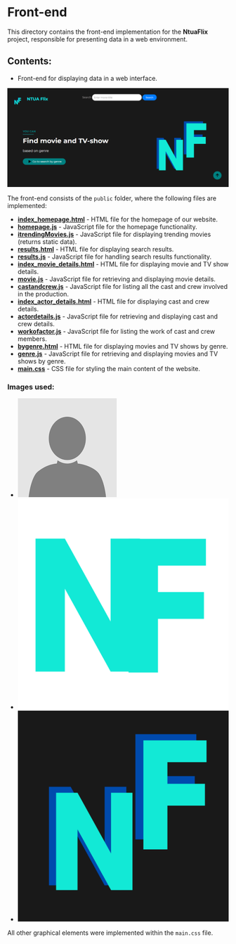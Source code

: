 # Front-end

This directory contains the front-end implementation for the **NtuaFlix** project, responsible for presenting data in a web environment.

## Contents:

- Front-end for displaying data in a web interface.

[![ntuaflix2.PNG](ntuaflix2.PNG)](https://github.com/ntua-el20889/NtuaFlix/blob/main/front-end/ntuaflix2.PNG)

The front-end consists of the `public` folder, where the following files are implemented:

- [**index_homepage.html**](https://github.com/ntua-el20889/NtuaFlix/blob/main/front-end/public/index_homepage.html) - HTML file for the homepage of our website.
- [**homepage.js**](https://github.com/ntua-el20889/NtuaFlix/blob/main/front-end/public/homepage.js) - JavaScript file for the homepage functionality.
- [**itrendingMovies.js**](https://github.com/ntua-el20889/NtuaFlix/blob/main/front-end/public/itrendingMovies.js) - JavaScript file for displaying trending movies (returns static data).
- [**results.html**](https://github.com/ntua-el20889/NtuaFlix/blob/main/front-end/public/results.html) - HTML file for displaying search results.
- [**results.js**](https://github.com/ntua-el20889/NtuaFlix/blob/main/front-end/public/results.js) - JavaScript file for handling search results functionality.
- [**index_movie_details.html**](https://github.com/ntua-el20889/NtuaFlix/blob/main/front-end/public/index_movie_details.html) - HTML file for displaying movie and TV show details.
- [**movie.js**](https://github.com/ntua-el20889/NtuaFlix/blob/main/front-end/public/movie.js) - JavaScript file for retrieving and displaying movie details.
- [**castandcrew.js**](https://github.com/ntua-el20889/NtuaFlix/blob/main/front-end/public/castandcrew.js) - JavaScript file for listing all the cast and crew involved in the production.
- [**index_actor_details.html**](https://github.com/ntua-el20889/NtuaFlix/blob/main/front-end/public/index_actor_details.html) - HTML file for displaying cast and crew details.
- [**actordetails.js**](https://github.com/ntua-el20889/NtuaFlix/blob/main/front-end/public/actordetails.js) - JavaScript file for retrieving and displaying cast and crew details.
- [**workofactor.js**](https://github.com/ntua-el20889/NtuaFlix/blob/main/front-end/public/workofactor.js) - JavaScript file for listing the work of cast and crew members.
- [**bygenre.html**](https://github.com/ntua-el20889/NtuaFlix/blob/main/front-end/public/bygenre.html) - HTML file for displaying movies and TV shows by genre.
- [**genre.js**](https://github.com/ntua-el20889/NtuaFlix/blob/main/front-end/public/genre.js) - JavaScript file for retrieving and displaying movies and TV shows by genre.
- [**main.css**](https://github.com/ntua-el20889/NtuaFlix/blob/main/front-end/public/main.css) - CSS file for styling the main content of the website.

### Images used:

- [![none.png](public/none.png)](https://github.com/ntua-el20889/NtuaFlix/blob/main/front-end/public/none.png)
- [![small_logo.png](public/small_logo.png)](https://github.com/ntua-el20889/NtuaFlix/blob/main/front-end/public/small_logo.png)
- [![big_logo.png](public/big_logo.png)](https://github.com/ntua-el20889/NtuaFlix/blob/main/front-end/public/big_logo.png)

All other graphical elements were implemented within the `main.css` file.
